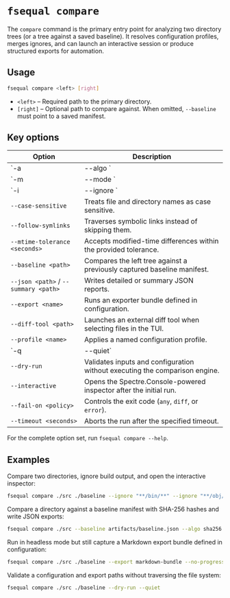 # `fsequal compare`

The `compare` command is the primary entry point for analyzing two directory trees (or a tree against a saved baseline). It resolves configuration profiles, merges ignores, and can launch an interactive session or produce structured exports for automation.

## Usage

```bash
fsequal compare <left> [right]
```

- `<left>` – Required path to the primary directory.
- `[right]` – Optional path to compare against. When omitted, `--baseline` must point to a saved manifest.

## Key options

| Option | Description |
| --- | --- |
| `-a|--algo <name>` | Adds a hash algorithm (`crc32`, `sha256`, `md5`, `xxh64`). Repeat to add multiple algorithms. |
| `-m|--mode <mode>` | Sets the comparison mode (`quick` or `hash`). Defaults to `quick`. |
| `-i|--ignore <pattern>` | Adds glob patterns (e.g. `**/bin/**`) to exclude. Repeat to specify multiple patterns. |
| `--case-sensitive` | Treats file and directory names as case sensitive. |
| `--follow-symlinks` | Traverses symbolic links instead of skipping them. |
| `--mtime-tolerance <seconds>` | Accepts modified-time differences within the provided tolerance. |
| `--baseline <path>` | Compares the left tree against a previously captured baseline manifest. |
| `--json <path>` / `--summary <path>` | Writes detailed or summary JSON reports. |
| `--export <name>` | Runs an exporter bundle defined in configuration. |
| `--diff-tool <path>` | Launches an external diff tool when selecting files in the TUI. |
| `--profile <name>` | Applies a named configuration profile. |
| `-q|--quiet` | Suppresses non-essential console output (still writes exports and errors). |
| `--dry-run` | Validates inputs and configuration without executing the comparison engine. |
| `--interactive` | Opens the Spectre.Console-powered inspector after the initial run. |
| `--fail-on <policy>` | Controls the exit code (`any`, `diff`, or `error`). |
| `--timeout <seconds>` | Aborts the run after the specified timeout. |

For the complete option set, run `fsequal compare --help`.

## Examples

Compare two directories, ignore build output, and open the interactive inspector:

```bash
fsequal compare ./src ./baseline --ignore "**/bin/**" --ignore "**/obj/**" --interactive
```

Compare a directory against a baseline manifest with SHA-256 hashes and write JSON exports:

```bash
fsequal compare ./src --baseline artifacts/baseline.json --algo sha256 --json artifacts/report.json --summary artifacts/summary.json
```

Run in headless mode but still capture a Markdown export bundle defined in configuration:

```bash
fsequal compare ./src ./baseline --export markdown-bundle --no-progress
```

Validate a configuration and export paths without traversing the file system:

```bash
fsequal compare ./src ./baseline --dry-run --quiet
```
